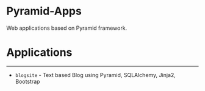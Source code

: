 # Pyramid-Apps
Web applications based on Pyramid framework.

# Applications

---------------

* ``blogsite`` - Text based Blog using Pyramid, SQLAlchemy, Jinja2, Bootstrap
